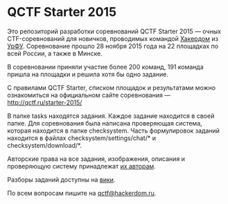 # QCTF Starter 2015

Это репозиторий разработки соревнований QCTF Starter 2015 — очных CTF-соревнований для новичков, проводимых командой [Хакердом](http://hackerdom.ru) из [УрФУ](http://urfu.ru).
Соревнование прошло 28 ноября 2015 года на 22 площадках по всей России, а также в Минске.

В соревновании приняли участие более 200 команд, 191 команда пришла на площадки и решила хотя бы одно задание.

С правилами QCTF Starter, списком площадок и результатами можно ознакомиться на официальном сайте соревнования — http://qctf.ru/starter-2015/

В папке tasks находятся задания. Каждое задание находится в своей папке. Для соревнования была написана проверяющая система, которая
находится в папке checksystem. Часть формулировок заданий находится в файлах checksystem/settings/chat/* и checksystem/download/*.

Авторские права на все задания, изображения, описания и проверяющую систему принадлежат [их авторам](AUTHORS.md).

Разборы заданий доступны на [вики](https://github.com/HackerDom/qctf-starter-2015/wiki/Tasks).

По всем вопросам пишите на qctf@hackerdom.ru.
